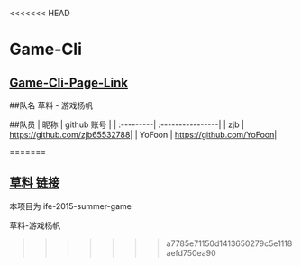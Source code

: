 <<<<<<< HEAD
# Game-Cli

## <a href=http://game-cli.github.io/Game-Cli/>Game-Cli-Page-Link</a>

##队名
草料 - 游戏杨帆

##队员
| 昵称       | github 账号      |
| :---------| :----------------|
| zjb       | <https://github.com/zjb65532788>|
| YoFoon    | <https://github.com/YoFoon>|

=======
## <a href='cli.im'>草料 链接</a>

本项目为 ife-2015-summer-game


草料-游戏杨帆
>>>>>>> a7785e71150d1413650279c5e1118aefd750ea90
